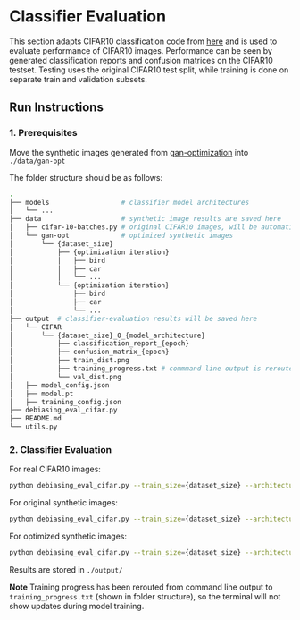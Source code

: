 # Classifier Evaluation
This section adapts CIFAR10 classification code from [here](https://github.com/kuangliu/pytorch-cifar) and is used to evaluate performance of CIFAR10 images. Performance can be seen by generated classification reports and confusion matrices on the CIFAR10 testset. Testing uses the original CIFAR10 test split, while training is done on separate train and validation subsets.

## Run Instructions

### 1. Prerequisites
Move the synthetic images generated from [gan-optimization](../gan-optimization/) into `./data/gan-opt`

The folder structure should be as follows:
```bash
.
├── models                  # classifier model architectures
│   └── ...
├── data                    # synthetic image results are saved here
│   ├── cifar-10-batches.py # original CIFAR10 images, will be automatically downloaded when needed
│   └── gan-opt             # optimized synthetic images
│       └── {dataset_size}
│           ├── {optimization iteration}
│           │   ├── bird
│           │   ├── car
│           │   └── ...
│           └── {optimization iteration}
│               ├── bird
│               ├── car
│               └── ...
├── output  # classifier-evaluation results will be saved here
│   └── CIFAR
│       └── {dataset_size}_0_{model_architecture}
│           ├── classification_report_{epoch}
│           ├── confusion_matrix_{epoch}
│           ├── train_dist.png
│           ├── training_progress.txt # commmand line output is rerouted here
│           └── val_dist.png
│   ├── model_config.json
│   ├── model.pt
│   ├── training_config.json
├── debiasing_eval_cifar.py
├── README.md
└── utils.py
```

### 2. Classifier Evaluation
For real CIFAR10 images:
``` bash
python debiasing_eval_cifar.py --train_size={dataset_size} --architecture='VGG'
```

For original synthetic images:
``` bash
python debiasing_eval_cifar.py --train_size={dataset_size} --architecture='VGG' --synthetic
```

For optimized synthetic images:
``` bash
python debiasing_eval_cifar.py --train_size={dataset_size} --architecture='VGG' --optimized
```

Results are stored in `./output/`

**Note** Training progress has been rerouted from command line output to  `training_progress.txt` (shown in folder structure), so the terminal will not show updates during model training.
